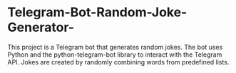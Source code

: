 # Telegram-Bot-Random-Joke-Generator-
This project is a Telegram bot that generates random jokes. The bot uses Python and the python-telegram-bot library to interact with the Telegram API. Jokes are created by randomly combining words from predefined lists.
